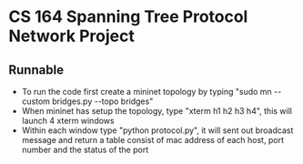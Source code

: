 # CS 164 Spanning Tree Protocol Network Project
## Runnable
* To run the code first create a mininet topology by typing "sudo mn --custom bridges.py --topo bridges"
* When mininet has setup the topology, type "xterm h1 h2 h3 h4", this will launch 4 xterm windows
* Within each window type "python protocol.py", it will sent out broadcast message and return a table consist of mac address of each host, port number and the status of the port
